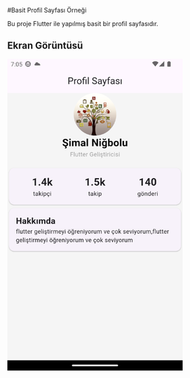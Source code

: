 #Basit Profil Sayfası Örneği

Bu proje Flutter ile yapılmış basit bir profil sayfasıdır.

## Ekran Görüntüsü

<img src="images/ekran_goruntusu.png" width="400" />

